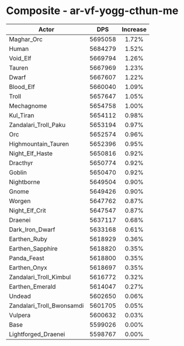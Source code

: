 # Composite - ar-vf-yogg-cthun-me
| Actor | DPS | Increase |
|---|:---:|:---:|
|Maghar_Orc|5695058|1.72%|
|Human|5684279|1.52%|
|Void_Elf|5669794|1.26%|
|Tauren|5667969|1.23%|
|Dwarf|5667607|1.22%|
|Blood_Elf|5660040|1.09%|
|Troll|5657647|1.05%|
|Mechagnome|5654758|1.00%|
|Kul_Tiran|5654112|0.98%|
|Zandalari_Troll_Paku|5653194|0.97%|
|Orc|5652574|0.96%|
|Highmountain_Tauren|5652396|0.95%|
|Night_Elf_Haste|5650816|0.92%|
|Dracthyr|5650774|0.92%|
|Goblin|5650470|0.92%|
|Nightborne|5649504|0.90%|
|Gnome|5649426|0.90%|
|Worgen|5647762|0.87%|
|Night_Elf_Crit|5647547|0.87%|
|Draenei|5637117|0.68%|
|Dark_Iron_Dwarf|5633168|0.61%|
|Earthen_Ruby|5618929|0.36%|
|Earthen_Sapphire|5618820|0.35%|
|Panda_Feast|5618800|0.35%|
|Earthen_Onyx|5618697|0.35%|
|Zandalari_Troll_Kimbul|5616772|0.32%|
|Earthen_Emerald|5614047|0.27%|
|Undead|5602650|0.06%|
|Zandalari_Troll_Bwonsamdi|5601705|0.05%|
|Vulpera|5600632|0.03%|
|Base|5599026|0.00%|
|Lightforged_Draenei|5598767|0.00%|
